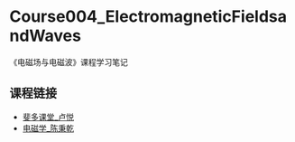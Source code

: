 # Course004_ElectromagneticFieldsandWaves
《电磁场与电磁波》课程学习笔记
## 课程链接
+ [斐多课堂_卢悦](https://www.phaedoclasses.com/detail/p_5c2117d5e6c04_53M5lsf5/8)
+ [电磁学_陈秉乾](https://www.bilibili.com/video/BV1x441137L5)
